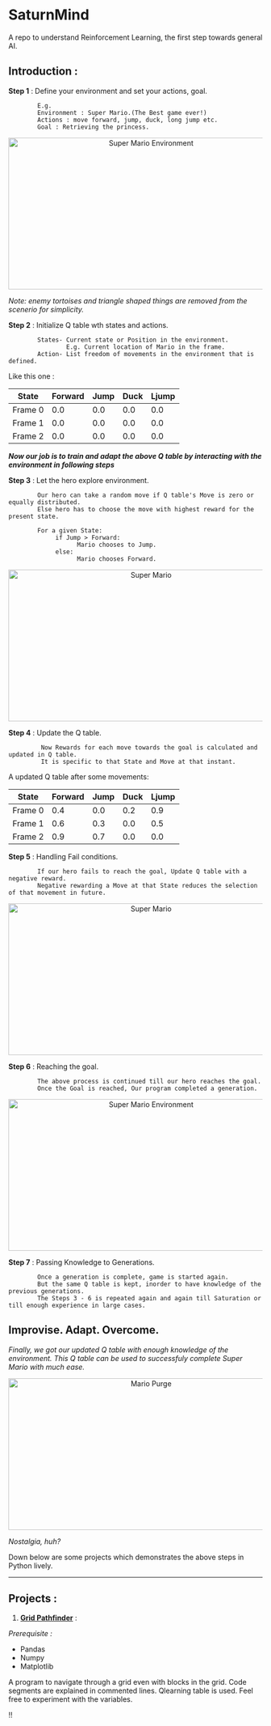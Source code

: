# SaturnMind
A repo to understand Reinforcement Learning, the first step towards general AI.


## Introduction :
**Step 1** : Define your environment and set your actions, goal.  
            
            E.g.
            Environment : Super Mario.(The Best game ever!)    
            Actions : move forward, jump, duck, long jump etc. 
            Goal : Retrieving the princess.
<p align="center">
<img src="http://9to5animations.com/wp-content/uploads/2016/03/mario-gif-animated.gif" alt="Super Mario Environment" width="550" height="300">
</p>  

*Note: enemy tortoises and triangle shaped things are removed from the scenerio for simplicity.*  


**Step 2** : Initialize Q table wth states and actions.  

            States- Current state or Position in the environment.
                    E.g. Current location of Mario in the frame.
            Action- List freedom of movements in the environment that is defined.  
  
  Like this one :  
  
 | State | Forward | Jump | Duck | Ljump |
 |-------|---------|------|------|-------|
 | Frame 0     | 0.0     | 0.0  | 0.0  | 0.0   |
 | Frame 1     | 0.0     | 0.0  | 0.0  | 0.0   |
 | Frame 2     | 0.0     | 0.0  | 0.0  | 0.0   |

***Now our job is to train and adapt the above Q table by interacting with the environment in following steps*** 

**Step 3** : Let the hero explore environment.

            Our hero can take a random move if Q table's Move is zero or equally distributed. 
            Else hero has to choose the move with highest reward for the present state.
            
            For a given State:
                 if Jump > Forward:
                       Mario chooses to Jump.
                 else:
                       Mario chooses Forward.
 <p align="center">
<img src="https://media.giphy.com/media/gjdS9VFkMHzva/giphy.gif" alt="Super Mario" width="550" height="300">
</p>
 
 
 **Step 4** : Update the Q table.
    
             Now Rewards for each move towards the goal is calculated and updated in Q table.
             It is specific to that State and Move at that instant.
             
A updated Q table after some movements:

| State   | Forward | Jump | Duck | Ljump |
|---------|---------|------|------|-------|
| Frame 0 | 0.4     | 0.0  | 0.2  | 0.9   |
| Frame 1 | 0.6     | 0.3  | 0.0  | 0.5   |
| Frame 2 | 0.9     | 0.7  | 0.0  | 0.0   |

**Step 5** : Handling Fail conditions.

            If our hero fails to reach the goal, Update Q table with a negative reward.
            Negative rewarding a Move at that State reduces the selection of that movement in future.
<p align="center">
<img src="http://www.gifbin.com/bin/25yu3420sw.gif" alt="Super Mario" width="550" height="300">
</p>

**Step 6** : Reaching the goal.
            
            The above process is continued till our hero reaches the goal.
            Once the Goal is reached, Our program completed a generation.  
            
<p align="center">
<img src="http://img38.laughinggif.com/pic/HTTP2Nkbi5pbnF1aXNpdHIuY29tL3dwLWNvbnRlbnQvdXBsb2Fkcy8yMDEzLzA0L0ltZ3VyLU1lZXRzLVNvLU1hcmlvLUJyb3MuZ2lm.gif" alt="Super Mario Environment" width="550" height="300">
</p>  

**Step 7** : Passing Knowledge to Generations.

            Once a generation is complete, game is started again.
            But the same Q table is kept, inorder to have knowledge of the previous generations.
            The Steps 3 - 6 is repeated again and again till Saturation or till enough experience in large cases.
 
 ## Improvise. Adapt. Overcome.
 
 *Finally, we got our updated Q table with enough knowledge of the environment.
This Q table can be used to successfuly complete Super Mario with much ease.*  

<p align="center">
<img src="https://i.imgur.com/hwCwZgV.gif" alt="Mario Purge" width="550" height="300">
</p>

*Nostalgia, huh?*

Down below are some projects which demonstrates the above steps in Python lively. 
___
            
       


## Projects :
1. [**Grid Pathfinder**](https://github.com/perseus784/SaturnMind/blob/master/Pathfinder.py) :

*Prerequisite :*
* Pandas
* Numpy
* Matplotlib


A program to navigate through a grid even with blocks in the grid.
Code segments are explained in commented lines.
Qlearning table is used.
Feel free to experiment with the variables.

!!
